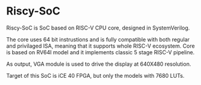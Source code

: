 # Riscy-SoC
Riscy-SoC is SoC based on RISC-V CPU core, designed in SystemVerilog.

The core uses 64 bit instrustions and is fully compatible with both regular and privilaged ISA, meaning that it supports whole RISC-V ecosystem. Core is based on RV64I model and it implements classic 5 stage RISC-V pipeline.

As output, VGA module is used to drive the display at 640X480 resolution.

Target of this SoC is iCE 40 FPGA, but only the models with 7680 LUTs.

